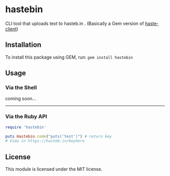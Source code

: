 # hastebin

CLI tool that uploads text to hasteb.in . (Basically a Gem version of [haste-client](https://github.com/seejohnrun/haste-client))

## Installation

To install this package using GEM, run:
`gem install hastebin`

## Usage

### Via the Shell

coming soon...                   

---

### Via the Ruby API

```ruby
require 'hastebin'

puts Hastebin.code("puts('test')") # return key
# View in https://hasteb.in/keyhere
```

## License

This module is licensed under the MIT license.
